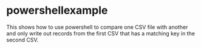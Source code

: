 # powershellexample

This shows how to use powershell to compare one CSV file with another and only write out records from the first CSV that has a matching key in the second CSV.

